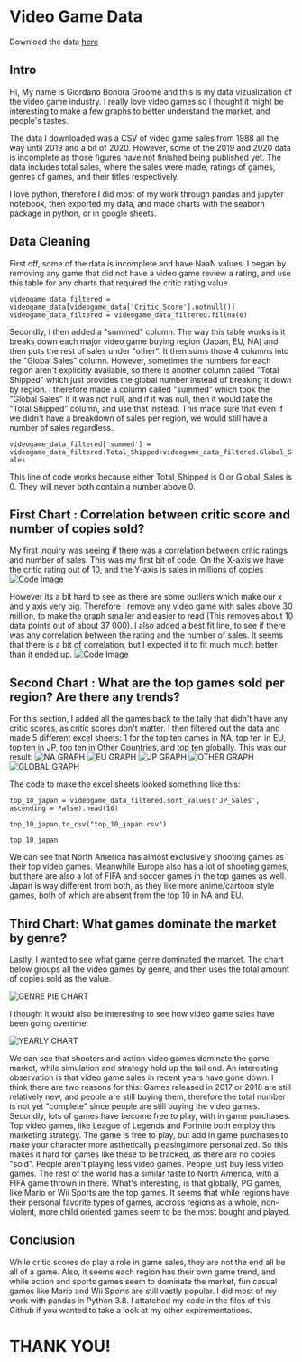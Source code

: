 # Video Game Data
Download the data [here](https://www.kaggle.com/ashaheedq/video-games-sales-2019)

## Intro
Hi, My name is Giordano Bonora Groome and this is my data vizualization of the video game industry. I really love video games so I thought it might be interesting to make a few graphs to better understand the market, and people's tastes.

The data I downloaded was a CSV of video game sales from 1988 all the way until 2019 and a bit of 2020. However, some of the 2019 and 2020 data is incomplete as those figures have not finished being published yet. The data includes total sales, where the sales were made, ratings of games, genres of games, and their titles respectively.

I love python, therefore I did most of my work through pandas and jupyter notebook, then exported my data, and made charts with the seaborn package in python, or in google sheets.

## Data Cleaning

First off, some of the data is incomplete and have NaaN values. I began by removing any game that did not have a video game review a rating, and use this table for any charts that required the critic rating value

`videogame_data_filtered = videogame_data[videogame_data['Critic_Score'].notnull()]
videogame_data_filtered = videogame_data_filtered.fillna(0)`

Secondly, I then added a "summed" column. The way this table works is it breaks down each major video game buying region (Japan, EU, NA) and then puts the rest of sales under "other". It then sums those 4 columns into the "Global Sales" column. However, sometimes the numbers for each region aren't explicitly available, so there is another column called "Total Shipped" which just provides the global number instead of breaking it down by region. I therefore made a column called "summed" which took the "Global Sales" if it was not null, and if it was null, then it would take the "Total Shipped" column, and use that instead. This made sure that even if we didn't have a breakdown of sales per region, we would still have a number of sales regardless.

`videogame_data_filtered['summed'] = videogame_data_filtered.Total_Shipped+videogame_data_filtered.Global_Sales`

This line of code works because either Total_Shipped is 0 or Global_Sales is 0. They will never both contain a number above 0. 

## First Chart : Correlation between critic score and number of copies sold?

My first inquiry was seeing if there was a correlation between critic ratings and number of sales. This was my first bit of code. On the X-axis we have the critic rating out of 10, and the Y-axis is sales in millions of copies
![Code Image](https://media.journalism.berkeley.edu/upload/2020/08/1597208197a40ad02.png)

However its a bit hard to see as there are some outliers which make our x and y axis very big. Therefore I remove any video game with sales above 30 million, to make the graph smaller and easier to read (This removes about 10 data points out of about 37 000). I also added a best fit line, to see if there was any correlation between the rating and the number of sales. It seems that there is a bit of correlation, but I expected it to fit much much better than it ended up.
![Code Image](https://media.journalism.berkeley.edu/upload/2020/08/1597208327e0c0c64.png)

## Second Chart : What are the top games sold per region? Are there any trends?
For this section, I added all the games back to the tally that didn't have any critic scores, as critic scores don't matter. I then filtered out the data and made 5 different excel sheets: 1 for the top ten games in NA, top ten in EU, top ten in JP, top ten in Other Countries, and top ten globally. This was our result:
![NA GRAPH](https://media.journalism.berkeley.edu/upload/2020/08/1597209013d599560.png)
![EU GRAPH](https://media.journalism.berkeley.edu/upload/2020/08/15972095311a7be88.png)
![JP GRAPH](https://media.journalism.berkeley.edu/upload/2020/08/15972097057689053.png)
![OTHER GRAPH](https://media.journalism.berkeley.edu/upload/2020/08/1597210013c52ff36.png)
![GLOBAL GRAPH](https://media.journalism.berkeley.edu/upload/2020/08/1597210218230cd32.png)

The code to make the excel sheets looked something like this:

`top_10_japan = videogame_data_filtered.sort_values('JP_Sales', ascending = False).head(10)`

`top_10_japan.to_csv("top_10_japan.csv")`

`top_10_japan`

We can see that North America has almost exclusively shooting games as their top video games. Meanwhile Europe also has a lot of shooting games, but there are also a lot of FIFA and soccer games in the top games as well. Japan is way different from both, as they like more anime/cartoon style games, both of which are absent from the top 10 in NA and EU.

## Third Chart: What games dominate the market by genre?
Lastly, I wanted to see what game genre dominated the market. The chart below groups all the video games by genre, and then uses the total amount of copies sold as the value.

![GENRE PIE CHART](https://media.journalism.berkeley.edu/upload/2020/08/1597212362f30784e.png)

I thought it would also be interesting to see how video game sales have been going overtime: 

![YEARLY CHART](https://media.journalism.berkeley.edu/upload/2020/08/15972120754a80299.png)

We can see that shooters and action video games dominate the game market, while simulation and strategy hold up the tail end. An interesting observation is that video game sales in recent years have gone down. I think there are two reasons for this: Games released in 2017 or 2018 are still relatively new, and people are still buying them, therefore the total number is not yet "complete" since people are still buying the video games. Secondly, lots of games have become free to play, with in game purchases. Top video games, like League of Legends and Fortnite both employ this marketing strategy. The game is free to play, but add in game purchases to make your character more asthetically pleasing/more personalized. So this makes it hard for games like these to be tracked, as there are no copies "sold". People aren't playing less video games. People just buy less video games. The rest of the world has a similar taste to North America, with a FIFA game thrown in there. What's interesting, is that globally, PG games, like Mario or Wii Sports are the top games. It seems that while regions have their personal favorite types of games, accross regions as a whole, non-violent, more child oriented games seem to be the most bought and played.

## Conclusion

While critic scores do play a role in game sales, they are not the end all be all of a game. Also, it seems each region has their own game trend, and while action and sports games seem to dominate the market, fun casual games like Mario and Wii Sports are still vastly popular. I did most of my work with pandas in Python 3.8. I attatched my code in the files of this Github if you wanted to take a look at my other expirementations.

# THANK YOU!
